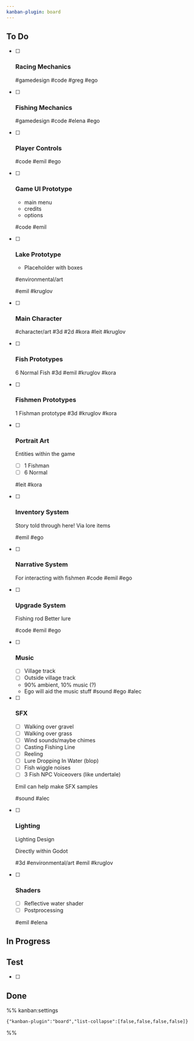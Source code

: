 ```yaml
---
kanban-plugin: board
---
```


## To Do

- [ ] ### Racing Mechanics
	
	#gamedesign #code 
	#greg #ego
- [ ] ### Fishing Mechanics
	
	
	#gamedesign #code 
	#elena #ego
- [ ] ### Player Controls
	
	#code 
	#emil #ego
- [ ] ### Game UI Prototype
	- main menu
	- credits
	- options
	
	#code 
	#emil
- [ ] ### Lake Prototype
	- Placeholder with boxes
	
	#environmental/art 
	
	#emil #kruglov
- [ ] ### Main Character 
	
	#character/art #3d #2d 
	#kora #leit #kruglov
- [ ] ### Fish Prototypes
	6 Normal Fish
	#3d 
	#emil #kruglov #kora
- [ ] ### Fishmen Prototypes
	1 Fishman prototype
	#3d 
	#kruglov #kora
- [ ] ### Portrait Art
	Entities within the game
	- [ ] 1 Fishman
	- [ ] 6 Normal
	
	#leit #kora
- [ ] ### Inventory System
	Story told through here! Via lore items
	
	#emil #ego
- [ ] ### Narrative System
	For interacting with fishmen
	#code 
	#emil #ego
- [ ] ### Upgrade System
	Fishing rod
	Better lure
	
	#code 
	#emil #ego
- [ ] ### Music
	- [ ] Village track
	- [ ] Outside village track
	
	- 90% ambient, 10% music (?)
	- Ego will aid the music stuff
	#sound 
	#ego #alec
- [ ] ### SFX
	
	- [ ] Walking over gravel
	- [ ] Walking over grass
	- [ ] Wind sounds/maybe chimes
	- [ ] Casting Fishing Line
	- [ ] Reeling
	- [ ] Lure Dropping In Water (blop)
	- [ ] Fish wiggle noises
	- [ ] 3 Fish NPC Voiceovers (like undertale)
	
	Emil can help make SFX samples
	
	#sound 
	#alec
- [ ] ### Lighting
	Lighting Design 
	
	Directly within Godot
	
	#3d #environmental/art 
	#emil #kruglov
- [ ] ### Shaders
	
	- [ ] Reflective water shader
	- [ ] Postprocessing
	
	#emil #elena


## In Progress



## Test

- [ ] 


## Done





%% kanban:settings
```
{"kanban-plugin":"board","list-collapse":[false,false,false,false]}
```
%%